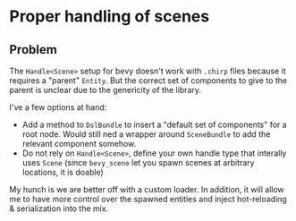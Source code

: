 # Proper handling of scenes

## Problem

The `Handle<Scene>` setup for bevy doesn't work with `.chirp` files because it
requires a "parent" `Entity`. But the correct set of components to give to
the parent is unclear due to the genericity of the library.

I've a few options at hand:

- Add a method to `DslBundle` to insert a "default set of components" for a
  root node. Would still ned a wrapper around `SceneBundle` to add the relevant
  component somehow.
- Do not rely on `Handle<Scene>`, define your own handle type that interally
  uses `Scene` (since `bevy_scene` let you spawn scenes at arbitrary locations,
  it is doable)

My hunch is we are better off with a custom loader. In addition, it will allow
me to have more control over the spawned entities and inject hot-reloading &
serialization into the mix.
